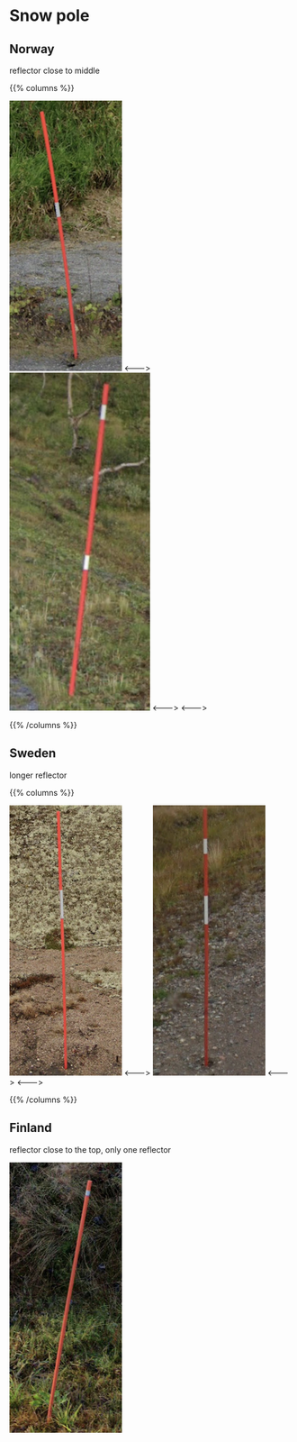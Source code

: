 # Snow pole

## Norway

reflector close to middle

{{% columns %}}

<img src="snow-pole-no-1.png" class="img-sm" />
<--->
<img src="snow-pole-no-2.png" class="img-sm" />
<--->
<--->

{{% /columns %}}

## Sweden

longer reflector

{{% columns %}}

<img src="snow-pole-se-1.png" class="img-sm" />
<--->
<img src="snow-pole-se-2.png" class="img-sm" />
<--->
<--->

{{% /columns %}}

## Finland

reflector close to the top, only one reflector

<img src="snow-pole-fi.png" class="img-sm" />
